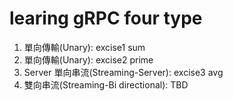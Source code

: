 # learing gRPC four type

1. 單向傳輸(Unary): excise1 sum
2. 單向傳輸(Unary): excise2 prime
3. Server 單向串流(Streaming-Server): excise3 avg
4. 雙向串流(Streaming-Bi directional): TBD